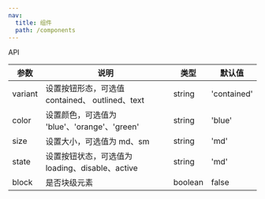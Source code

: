 ```yaml
---
nav:
  title: 组件
  path: /components
---
```



<code src="./demo/index.tsx"></code>


API

| 参数  | 说明                                         | 类型     | 默认值  |
| ----- | -------------------------------------------- | -------- | ------- |
| variant | 设置按钮形态，可选值contained、 outlined、text | string   | 'contained'  |
| color | 设置颜色，可选值为 'blue'、'orange'、'green' | string   | 'blue'  |
| size  | 设置大小，可选值为 md、sm            | string   | 'md'    |
| state  | 设置按钮状态，可选值为 loading、disable、active            | string   | 'md'    |
| block | 是否块级元素                                 | boolean  | false   |
